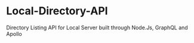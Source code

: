 # Local-Directory-API
Directory Listing API for Local Server built through Node.Js, GraphQL and Apollo
